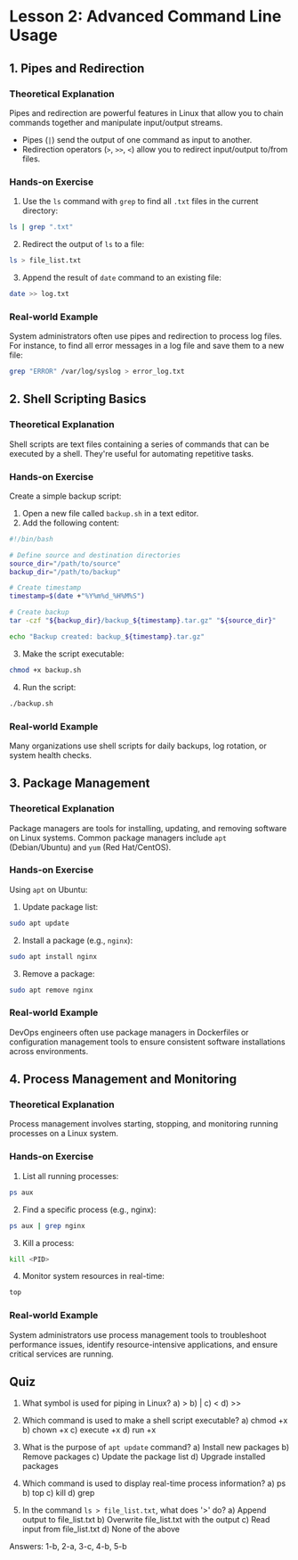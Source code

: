# Lesson 2: Advanced Command Line Usage

## 1. Pipes and Redirection

### Theoretical Explanation
Pipes and redirection are powerful features in Linux that allow you to chain commands together and manipulate input/output streams.

- Pipes (`|`) send the output of one command as input to another.
- Redirection operators (`>`, `>>`, `<`) allow you to redirect input/output to/from files.

### Hands-on Exercise
1. Use the `ls` command with `grep` to find all `.txt` files in the current directory:

```bash
ls | grep ".txt"
```

2. Redirect the output of `ls` to a file:

```bash
ls > file_list.txt
```

3. Append the result of `date` command to an existing file:

```bash
date >> log.txt
```

### Real-world Example
System administrators often use pipes and redirection to process log files. For instance, to find all error messages in a log file and save them to a new file:

```bash
grep "ERROR" /var/log/syslog > error_log.txt
```

## 2. Shell Scripting Basics

### Theoretical Explanation
Shell scripts are text files containing a series of commands that can be executed by a shell. They're useful for automating repetitive tasks.

### Hands-on Exercise
Create a simple backup script:

1. Open a new file called `backup.sh` in a text editor.
2. Add the following content:

```bash
#!/bin/bash

# Define source and destination directories
source_dir="/path/to/source"
backup_dir="/path/to/backup"

# Create timestamp
timestamp=$(date +"%Y%m%d_%H%M%S")

# Create backup
tar -czf "${backup_dir}/backup_${timestamp}.tar.gz" "${source_dir}"

echo "Backup created: backup_${timestamp}.tar.gz"
```

3. Make the script executable:

```bash
chmod +x backup.sh
```

4. Run the script:

```bash
./backup.sh
```

### Real-world Example
Many organizations use shell scripts for daily backups, log rotation, or system health checks.

## 3. Package Management

### Theoretical Explanation
Package managers are tools for installing, updating, and removing software on Linux systems. Common package managers include `apt` (Debian/Ubuntu) and `yum` (Red Hat/CentOS).

### Hands-on Exercise
Using `apt` on Ubuntu:

1. Update package list:

```bash
sudo apt update
```

2. Install a package (e.g., `nginx`):

```bash
sudo apt install nginx
```

3. Remove a package:

```bash
sudo apt remove nginx
```

### Real-world Example
DevOps engineers often use package managers in Dockerfiles or configuration management tools to ensure consistent software installations across environments.

## 4. Process Management and Monitoring

### Theoretical Explanation
Process management involves starting, stopping, and monitoring running processes on a Linux system.

### Hands-on Exercise
1. List all running processes:

```bash
ps aux
```

2. Find a specific process (e.g., nginx):

```bash
ps aux | grep nginx
```

3. Kill a process:

```bash
kill <PID>
```

4. Monitor system resources in real-time:

```bash
top
```

### Real-world Example
System administrators use process management tools to troubleshoot performance issues, identify resource-intensive applications, and ensure critical services are running.

## Quiz

1. What symbol is used for piping in Linux?
   a) >
   b) |
   c) <
   d) >>

2. Which command is used to make a shell script executable?
   a) chmod +x
   b) chown +x
   c) execute +x
   d) run +x

3. What is the purpose of `apt update` command?
   a) Install new packages
   b) Remove packages
   c) Update the package list
   d) Upgrade installed packages

4. Which command is used to display real-time process information?
   a) ps
   b) top
   c) kill
   d) grep

5. In the command `ls > file_list.txt`, what does '>' do?
   a) Append output to file_list.txt
   b) Overwrite file_list.txt with the output
   c) Read input from file_list.txt
   d) None of the above

Answers: 1-b, 2-a, 3-c, 4-b, 5-b
